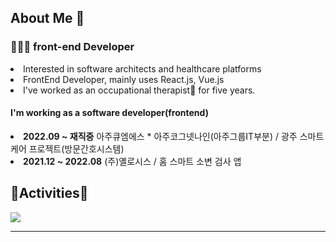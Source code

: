 <h2> About Me 👋 </h3>

<h3>👩🏻‍💻 front-end Developer</h4>
<li>Interested in software architects and healthcare platforms</li>
<li>FrontEnd Developer, mainly uses React.js, Vue.js</li>
<li>I've worked as an occupational therapist🏥 for five years.</li>


<h4>I'm working as a software developer(frontend)</h4>

<li> <strong>2022.09 ~ 재직중</strong>   아주큐엠에스 * 아주코그넷나인(아주그룹IT부분) / 광주 스마트 케어 프로젝트(방문간호시스템)</li>
<li> <strong>2021.12 ~ 2022.08</strong>  (주)옐로시스 / 홈 스마트 소변 검사 앱</li>

<h2>🏇Activities🏇</h2>
<div><img src="https://github-readme-stats.vercel.app/api?username=Segyong56&theme=dracula&show_icons=true"></img></div>

--- 

